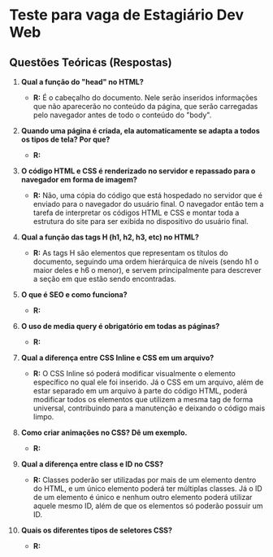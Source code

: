 # Teste para vaga de Estagiário Dev Web

## Questões Teóricas (Respostas)
1. **Qual a função do "head" no HTML?**
    * **R:** É o cabeçalho do documento. Nele serão inseridos informações que não aparecerão no conteúdo da página, que serão carregadas pelo navegador antes de todo o conteúdo do "body".

2. **Quando uma página é criada, ela automaticamente se adapta a todos os tipos de tela? Por que?**
    * **R:** 

3. **O código HTML e CSS é renderizado no servidor e repassado para o navegador em forma de imagem?**
    * **R:** Não, uma cópia do código que está hospedado no servidor que é enviado para o navegador do usuário final. O navegador então tem a tarefa de interpretar os códigos HTML e CSS e montar toda a estrutura do site para ser exibida no dispositivo do usuário final.

4. **Qual a função das tags H (h1, h2, h3, etc) no HTML?**
    * **R:** As tags H são elementos que representam os títulos do documento, seguindo uma ordem hierárquica de níveis (sendo h1 o maior deles e h6 o menor), e servem principalmente para descrever a seção em que estão sendo encontradas.

5. **O que é SEO e como funciona?**
    * **R:** 

6. **O uso de media query é obrigatório em todas as páginas?**
    * **R:** 

7. **Qual a diferença entre CSS Inline e CSS em um arquivo?**
    * **R:** O CSS Inline só poderá modificar visualmente o elemento específico no qual ele foi inserido. Já o CSS em um arquivo, além de estar separado em um arquivo à parte do código HTML, poderá modificar todos os elementos que utilizem a mesma tag de forma universal, contribuindo para a manutenção e deixando o código mais limpo.

8. **Como criar animações no CSS? Dê um exemplo.**
    * **R:** 

9. **Qual a diferença entre class e ID no CSS?**
    * **R:** Classes poderão ser utilizadas por mais de um elemento dentro do HTML, e um único elemento poderá ter múltiplas classes. Já o ID de um elemento é único e nenhum outro elemento poderá utilizar aquele mesmo ID, além de que os elementos só poderão possuir um ID.
    
10. **Quais os diferentes tipos de seletores CSS?**
    * **R:** 